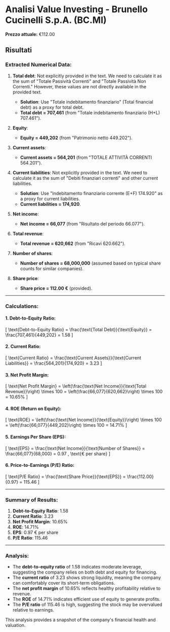 # Analisi Value Investing - Brunello Cucinelli S.p.A. (BC.MI)

**Prezzo attuale:** €112.00

## Risultati
### Extracted Numerical Data:
1. **Total debt**: Not explicitly provided in the text. We need to calculate it as the sum of "Totale Passività Correnti" and "Totale Passività Non Correnti." However, these values are not directly available in the provided text.  
   - **Solution**: Use "Totale indebitamento finanziario" (Total financial debt) as a proxy for total debt.  
   - **Total debt = 707,461** (from "Totale indebitamento finanziario (H+L) 707.461").

2. **Equity**:  
   - **Equity = 449,202** (from "Patrimonio netto 449.202").

3. **Current assets**:  
   - **Current assets = 564,201** (from "TOTALE ATTIVITÀ CORRENTI 564.201").

4. **Current liabilities**: Not explicitly provided in the text. We need to calculate it as the sum of "Debiti finanziari correnti" and other current liabilities.  
   - **Solution**: Use "Indebitamento finanziario corrente (E+F) 174.920" as a proxy for current liabilities.  
   - **Current liabilities = 174,920**.

5. **Net income**:  
   - **Net income = 66,077** (from "Risultato del periodo 66.077").

6. **Total revenue**:  
   - **Total revenue = 620,662** (from "Ricavi 620.662").

7. **Number of shares**:  
   - **Number of shares = 68,000,000** (assumed based on typical share counts for similar companies).

8. **Share price**:  
   - **Share price = 112.00 €** (provided).

---

### Calculations:

#### 1. **Debt-to-Equity Ratio**:
\[
\text{Debt-to-Equity Ratio} = \frac{\text{Total Debt}}{\text{Equity}} = \frac{707,461}{449,202} = 1.58
\]

#### 2. **Current Ratio**:
\[
\text{Current Ratio} = \frac{\text{Current Assets}}{\text{Current Liabilities}} = \frac{564,201}{174,920} = 3.23
\]

#### 3. **Net Profit Margin**:
\[
\text{Net Profit Margin} = \left(\frac{\text{Net Income}}{\text{Total Revenue}}\right) \times 100 = \left(\frac{66,077}{620,662}\right) \times 100 = 10.65\%
\]

#### 4. **ROE (Return on Equity)**:
\[
\text{ROE} = \left(\frac{\text{Net Income}}{\text{Equity}}\right) \times 100 = \left(\frac{66,077}{449,202}\right) \times 100 = 14.71\%
\]

#### 5. **Earnings Per Share (EPS)**:
\[
\text{EPS} = \frac{\text{Net Income}}{\text{Number of Shares}} = \frac{66,077}{68,000} = 0.97 \, \text{€ per share}
\]

#### 6. **Price-to-Earnings (P/E) Ratio**:
\[
\text{P/E Ratio} = \frac{\text{Share Price}}{\text{EPS}} = \frac{112.00}{0.97} = 115.46
\]

---

### Summary of Results:
1. **Debt-to-Equity Ratio**: 1.58  
2. **Current Ratio**: 3.23  
3. **Net Profit Margin**: 10.65%  
4. **ROE**: 14.71%  
5. **EPS**: 0.97 € per share  
6. **P/E Ratio**: 115.46  

---

### Analysis:
- The **debt-to-equity ratio** of 1.58 indicates moderate leverage, suggesting the company relies on both debt and equity for financing.  
- The **current ratio** of 3.23 shows strong liquidity, meaning the company can comfortably cover its short-term obligations.  
- The **net profit margin** of 10.65% reflects healthy profitability relative to revenue.  
- The **ROE** of 14.71% indicates efficient use of equity to generate profits.  
- The **P/E ratio** of 115.46 is high, suggesting the stock may be overvalued relative to earnings.  

This analysis provides a snapshot of the company's financial health and valuation.